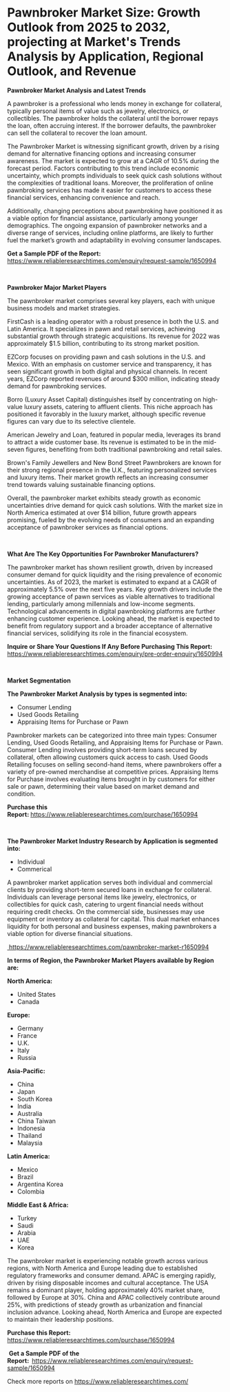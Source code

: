 <p><h1>Pawnbroker Market Size: Growth Outlook from 2025 to 2032, projecting at Market's Trends Analysis by Application, Regional Outlook, and Revenue</h1></p><p><strong>Pawnbroker Market Analysis and Latest Trends</strong></p>
<p><p>A pawnbroker is a professional who lends money in exchange for collateral, typically personal items of value such as jewelry, electronics, or collectibles. The pawnbroker holds the collateral until the borrower repays the loan, often accruing interest. If the borrower defaults, the pawnbroker can sell the collateral to recover the loan amount.</p><p>The Pawnbroker Market is witnessing significant growth, driven by a rising demand for alternative financing options and increasing consumer awareness. The market is expected to grow at a CAGR of 10.5% during the forecast period. Factors contributing to this trend include economic uncertainty, which prompts individuals to seek quick cash solutions without the complexities of traditional loans. Moreover, the proliferation of online pawnbroking services has made it easier for customers to access these financial services, enhancing convenience and reach.</p><p>Additionally, changing perceptions about pawnbroking have positioned it as a viable option for financial assistance, particularly among younger demographics. The ongoing expansion of pawnbroker networks and a diverse range of services, including online platforms, are likely to further fuel the market’s growth and adaptability in evolving consumer landscapes.</p></p>
<p><strong>Get a Sample PDF of the Report:&nbsp;</strong> <a href="https://www.reliableresearchtimes.com/enquiry/request-sample/1650994?utm_campaign=2109&utm_medium=2&utm_source=Github&utm_content=ia&utm_term=09032025&utm_id=pawnbroker">https://www.reliableresearchtimes.com/enquiry/request-sample/1650994</a></p>
<p>&nbsp;</p>
<p><strong>Pawnbroker Major Market Players</strong></p>
<p><p>The pawnbroker market comprises several key players, each with unique business models and market strategies. </p><p>FirstCash is a leading operator with a robust presence in both the U.S. and Latin America. It specializes in pawn and retail services, achieving substantial growth through strategic acquisitions. Its revenue for 2022 was approximately $1.5 billion, contributing to its strong market position.</p><p>EZCorp focuses on providing pawn and cash solutions in the U.S. and Mexico. With an emphasis on customer service and transparency, it has seen significant growth in both digital and physical channels. In recent years, EZCorp reported revenues of around $300 million, indicating steady demand for pawnbroking services.</p><p>Borro (Luxury Asset Capital) distinguishes itself by concentrating on high-value luxury assets, catering to affluent clients. This niche approach has positioned it favorably in the luxury market, although specific revenue figures can vary due to its selective clientele.</p><p>American Jewelry and Loan, featured in popular media, leverages its brand to attract a wide customer base. Its revenue is estimated to be in the mid-seven figures, benefiting from both traditional pawnbroking and retail sales.</p><p>Brown's Family Jewellers and New Bond Street Pawnbrokers are known for their strong regional presence in the U.K., featuring personalized services and luxury items. Their market growth reflects an increasing consumer trend towards valuing sustainable financing options.</p><p>Overall, the pawnbroker market exhibits steady growth as economic uncertainties drive demand for quick cash solutions. With the market size in North America estimated at over $14 billion, future growth appears promising, fueled by the evolving needs of consumers and an expanding acceptance of pawnbroker services as financial options.</p></p>
<p>&nbsp;</p>
<p><strong>What Are The Key Opportunities For Pawnbroker Manufacturers?</strong></p>
<p><p>The pawnbroker market has shown resilient growth, driven by increased consumer demand for quick liquidity and the rising prevalence of economic uncertainties. As of 2023, the market is estimated to expand at a CAGR of approximately 5.5% over the next five years. Key growth drivers include the growing acceptance of pawn services as viable alternatives to traditional lending, particularly among millennials and low-income segments. Technological advancements in digital pawnbroking platforms are further enhancing customer experience. Looking ahead, the market is expected to benefit from regulatory support and a broader acceptance of alternative financial services, solidifying its role in the financial ecosystem.</p></p>
<p><strong>Inquire or Share Your Questions If Any Before Purchasing This Report:</strong> <a href="https://www.reliableresearchtimes.com/enquiry/pre-order-enquiry/1650994?utm_campaign=2109&utm_medium=2&utm_source=Github&utm_content=ia&utm_term=09032025&utm_id=pawnbroker">https://www.reliableresearchtimes.com/enquiry/pre-order-enquiry/1650994</a></p>
<p>&nbsp;</p>
<p><strong>Market Segmentation</strong></p>
<p><strong>The Pawnbroker Market Analysis by types is segmented into:</strong></p>
<p><ul><li>Consumer Lending</li><li>Used Goods Retailing</li><li>Appraising Items for Purchase or Pawn</li></ul></p>
<p><p>Pawnbroker markets can be categorized into three main types: Consumer Lending, Used Goods Retailing, and Appraising Items for Purchase or Pawn. Consumer Lending involves providing short-term loans secured by collateral, often allowing customers quick access to cash. Used Goods Retailing focuses on selling second-hand items, where pawnbrokers offer a variety of pre-owned merchandise at competitive prices. Appraising Items for Purchase involves evaluating items brought in by customers for either sale or pawn, determining their value based on market demand and condition.</p></p>
<p><strong>Purchase this Report:&nbsp;</strong><a href="https://www.reliableresearchtimes.com/purchase/1650994?utm_campaign=2109&utm_medium=2&utm_source=Github&utm_content=ia&utm_term=09032025&utm_id=pawnbroker">https://www.reliableresearchtimes.com/purchase/1650994</a></p>
<p>&nbsp;</p>
<p><strong>The Pawnbroker Market Industry Research by Application is segmented into:</strong></p>
<p><ul><li>Individual</li><li>Commerical</li></ul></p>
<p><p>A pawnbroker market application serves both individual and commercial clients by providing short-term secured loans in exchange for collateral. Individuals can leverage personal items like jewelry, electronics, or collectibles for quick cash, catering to urgent financial needs without requiring credit checks. On the commercial side, businesses may use equipment or inventory as collateral for capital. This dual market enhances liquidity for both personal and business expenses, making pawnbrokers a viable option for diverse financial situations.</p></p>
<p><a href="https://www.reliableresearchtimes.com/pawnbroker-market-r1650994?utm_campaign=2109&utm_medium=2&utm_source=Github&utm_content=ia&utm_term=09032025&utm_id=pawnbroker">&nbsp;https://www.reliableresearchtimes.com/pawnbroker-market-r1650994</a></p>
<p><strong>In terms of Region, the Pawnbroker Market Players available by Region are:</strong></p>
<p>
    <p> <strong> North America: </strong>
        <ul>
            <li>United States</li>
            <li>Canada</li>
        </ul>
        </p> 
    <p> <strong> Europe: </strong>
        <ul>
            <li>Germany</li>
            <li>France</li>
            <li>U.K.</li>
            <li>Italy</li>
            <li>Russia</li>
        </ul>
        </p> 
    <p> <strong> Asia-Pacific: </strong>
        <ul>
            <li>China</li>
            <li>Japan</li>
            <li>South Korea</li>
            <li>India</li>
            <li>Australia</li>
            <li>China Taiwan</li>
            <li>Indonesia</li>
            <li>Thailand</li>
            <li>Malaysia</li>
        </ul>
        </p> 
    <p> <strong> Latin America: </strong>
        <ul>
            <li>Mexico</li>
            <li>Brazil</li>
            <li>Argentina Korea</li>
            <li>Colombia</li>
        </ul>
        </p> 
    <p> <strong> Middle East & Africa: </strong>
        <ul>
            <li>Turkey</li>
            <li>Saudi</li>
            <li>Arabia</li>
            <li>UAE</li>
            <li>Korea</li>
        </ul>
    </p>
    </p>
<p><p>The pawnbroker market is experiencing notable growth across various regions, with North America and Europe leading due to established regulatory frameworks and consumer demand. APAC is emerging rapidly, driven by rising disposable incomes and cultural acceptance. The USA remains a dominant player, holding approximately 40% market share, followed by Europe at 30%. China and APAC collectively contribute around 25%, with predictions of steady growth as urbanization and financial inclusion advance. Looking ahead, North America and Europe are expected to maintain their leadership positions.</p></p>
<p><strong>Purchase this Report: </strong><a href="https://www.reliableresearchtimes.com/purchase/1650994?utm_campaign=2109&utm_medium=2&utm_source=Github&utm_content=ia&utm_term=09032025&utm_id=pawnbroker">https://www.reliableresearchtimes.com/purchase/1650994</a></p>
<p>&nbsp;<strong>Get a Sample PDF of the Report:&nbsp;&nbsp;</strong><a href="https://www.reliableresearchtimes.com/enquiry/request-sample/1650994?utm_campaign=2109&utm_medium=2&utm_source=Github&utm_content=ia&utm_term=09032025&utm_id=pawnbroker">https://www.reliableresearchtimes.com/enquiry/request-sample/1650994</a></p>
<p><strong></strong></p>
<p>Check more reports on <a href="https://www.reliableresearchtimes.com/?utm_campaign=2109&utm_medium=2&utm_source=Github&utm_content=ia&utm_term=09032025&utm_id=pawnbroker">https://www.reliableresearchtimes.com/</a></p>